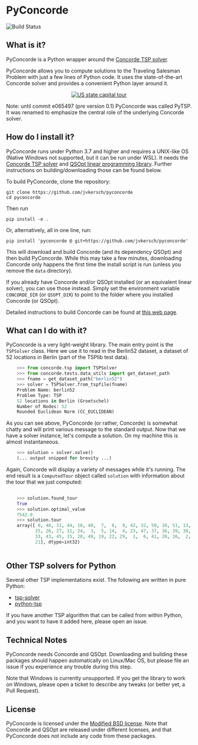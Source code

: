 PyConcorde
==========

![Build Status](https://github.com/jvkersch/pyconcorde/actions/workflows/run-unittests.yml/badge.svg)


What is it?
-----

PyConcorde is a Python wrapper around the [Concorde TSP
solver](http://www.math.uwaterloo.ca/tsp/concorde.html).

PyConcorde allows you to compute solutions to the Traveling Salesman Problem
with just a few lines of Python code. It uses the state-of-the-art Concorde
solver and provides a convenient Python layer around it.

<p align="center">
  <a href="examples/us_state_capitals.py">
	<img src="examples/us_state_capitals.png" alt="US state capital tour"/>
	</a>
</p>

Note: until commit e065497 (pre version 0.1) PyConcorde was called PyTSP. It
was renamed to emphasize the central role of the underlying Concorde solver.

How do I install it?
------
PyConcorde runs under Python 3.7 and higher and requires a UNIX-like OS 
(Native Windows not supported, but it can be run under WSL). It needs the [Concorde TSP
solver](http://www.math.uwaterloo.ca/tsp/concorde.html) and [QSOpt linear
programming library](http://www.math.uwaterloo.ca/~bico/qsopt/). Further
instructions on building/downloading those can be found below.

To build PyConcorde, clone the repository:

    git clone https://github.com/jvkersch/pyconcorde
	cd pyconcorde
	
Then run 

	pip install -e .
	
Or, alternatively, all in one line, run:

	pip install 'pyconcorde @ git+https://github.com/jvkersch/pyconcorde'
		
	
This will download and build Concorde (and its dependency QSOpt) and then build
PyConcorde. While this may take a few minutes, downloading Concorde only
happens the first time the install script is run (unless you remove the `data`
directory).

If you already have Concorde and/or QSOpt installed (or an equivalent linear
solver), you can use those instead. Simply set the environment variable
`CONCORDE_DIR` (or `QSOPT_DIR`) to point to the folder where you installed
Concorde (or QSOpt).

Detailed instructions to build Concorde can be found at [this web
page](https://github.com/perrygeo/pytsp/wiki/Installing-Solvers).

What can I do with it?
-------

PyConcorde is a very light-weight library. The main entry point is the
`TSPSolver` class. Here we use it to read in the Berlin52 dataset, a dataset of
52 locations in Berlin (part of the TSPlib test data).

```python
    >>> from concorde.tsp import TSPSolver
    >>> from concorde.tests.data_utils import get_dataset_path
    >>> fname = get_dataset_path("berlin52")
    >>> solver = TSPSolver.from_tspfile(fname)
    Problem Name: berlin52
    Problem Type: TSP
    52 locations in Berlin (Groetschel)
    Number of Nodes: 52
    Rounded Euclidean Norm (CC_EUCLIDEAN)
```    

As you can see above, PyConcorde (or rather, Concorde) is somewhat chatty and
will print various message to the standard output. Now that we have a solver
instance, let's compute a solution. On my machine this is almost instantaneous.
   
```python    
    >>> solution = solver.solve()
    (... output snipped for brevity ...)
```

Again, Concorde will display a variety of messages while it's running. The end
result is a `ComputedTour` object called `solution` with information about the
tour that we just computed:

```python
    
    >>> solution.found_tour
    True
    >>> solution.optimal_value
    7542.0
    >>> solution.tour
    array([ 0, 48, 31, 44, 18, 40,  7,  8,  9, 42, 32, 50, 10, 51, 13, 12, 46,
           25, 26, 27, 11, 24,  3,  5, 14,  4, 23, 47, 37, 36, 39, 38, 35, 34,
           33, 43, 45, 15, 28, 49, 19, 22, 29,  1,  6, 41, 20, 16,  2, 17, 30,
           21], dtype=int32)
    
```

Other TSP solvers for Python
----------------------------

Several other TSP implementations exist. The following are written in pure
Python:

- [tsp-solver](https://github.com/dmishin/tsp-solver)
- [python-tsp](https://github.com/fillipe-gsm/python-tsp)

If you have another TSP algorithm that can be called from within Python, and
you want to have it added here, please open an issue.

Technical Notes
-------

PyConcorde needs Concorde and QSOpt. Downloading and building these packages
should happen automatically on Linux/Mac OS, but please file an issue if you
experience any trouble during this step.

Note that Windows is currently unsupported. If you get the library to work on
Windows, please open a ticket to describe any tweaks (or better yet, a Pull
Request).

License
-----

PyConcorde is licensed under the [Modified BSD license](COPYING). Note that
Concorde and QSOpt are released under different licenses, and that PyConcorde
does not include any code from these packages.
